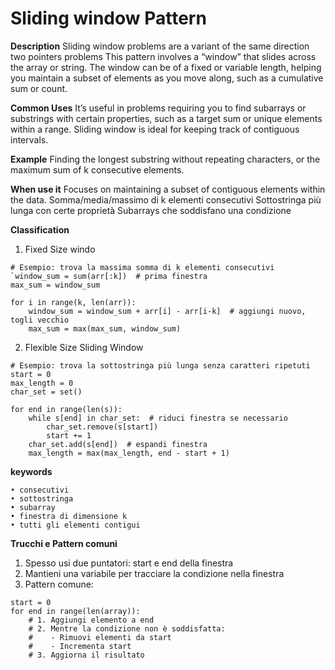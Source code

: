 # Sliding window Pattern

**Description**
Sliding window problems are a variant of the same direction two pointers problems
This pattern involves a “window” that slides across the array or string. The window can be of a fixed or variable length, 
helping you maintain a subset of elements as you move along, such as a cumulative sum or count.

**Common Uses**
It’s useful in problems requiring you to find subarrays or substrings with certain properties, such as a target sum or unique elements within a range. 
Sliding window is ideal for keeping track of contiguous intervals.

**Example**
Finding the longest substring without repeating characters, or the maximum sum of k consecutive elements.

**When use it**
Focuses on maintaining a subset of contiguous elements within the data.
Somma/media/massimo di k elementi consecutivi
Sottostringa più lunga con certe proprietà
Subarrays che soddisfano una condizione

**Classification**
1. Fixed Size windo
```
# Esempio: trova la massima somma di k elementi consecutivi
`window_sum = sum(arr[:k])  # prima finestra
max_sum = window_sum

for i in range(k, len(arr)):
    window_sum = window_sum + arr[i] - arr[i-k]  # aggiungi nuovo, togli vecchio
    max_sum = max(max_sum, window_sum)
```

2. Flexible Size Sliding Window
```
# Esempio: trova la sottostringa più lunga senza caratteri ripetuti
start = 0
max_length = 0
char_set = set()

for end in range(len(s)):
    while s[end] in char_set:  # riduci finestra se necessario
        char_set.remove(s[start])
        start += 1
    char_set.add(s[end])  # espandi finestra
    max_length = max(max_length, end - start + 1)
```

**keywords**
```
• consecutivi
• sottostringa
• subarray
• finestra di dimensione k
• tutti gli elementi contigui
```
**Trucchi e Pattern comuni**

1. Spesso usi due puntatori: start e end della finestra
2. Mantieni una variabile per tracciare la condizione nella finestra
3. Pattern comune:
```
start = 0
for end in range(len(array)):
    # 1. Aggiungi elemento a end
    # 2. Mentre la condizione non è soddisfatta:
    #    - Rimuovi elementi da start
    #    - Incrementa start
    # 3. Aggiorna il risultato
```